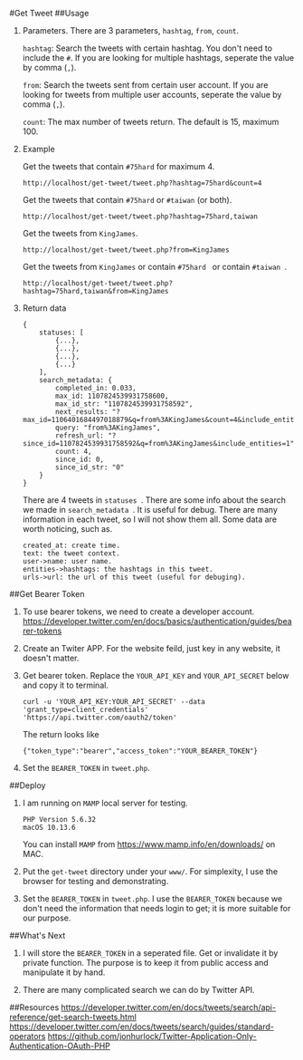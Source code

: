 #Get Tweet
##Usage
1. Parameters. There are 3 parameters, `hashtag`, `from`, `count`.

	`hashtag`: Search the tweets with certain hashtag. You don't need to include the `#`. If you are looking for multiple hashtags, seperate the value by comma (`,`).
	
	`from`: Search the tweets sent from certain user account. If you are looking for tweets from multiple user accounts, seperate the value by comma (`,`).
	
	`count`: The max number of tweets return. The default is 15, maximum 100.
	
2. Example

	Get the tweets that contain `#75hard` for maximum 4.

	```
	http://localhost/get-tweet/tweet.php?hashtag=75hard&count=4
	```
	
	Get the tweets that contain `#75hard` or `#taiwan` (or both).

	```
	http://localhost/get-tweet/tweet.php?hashtag=75hard,taiwan
	```	
	
	Get the tweets from `KingJames`.
	
	```
	http://localhost/get-tweet/tweet.php?from=KingJames
	```
	
	Get the tweets from `KingJames` or contain `#75hard ` or contain `#taiwan `.
	
	```
	http://localhost/get-tweet/tweet.php?hashtag=75hard,taiwan&from=KingJames
	```	

3. Return data

	```
	{
		statuses: [
			{...},
			{...},
			{...},
			{...}
		],
		search_metadata: {
			completed_in: 0.033,
			max_id: 1107824539931758600,
			max_id_str: "1107824539931758592",
			next_results: "?max_id=1106401684497018879&q=from%3AKingJames&count=4&include_entities=1",
			query: "from%3AKingJames",
			refresh_url: "?since_id=1107824539931758592&q=from%3AKingJames&include_entities=1",
			count: 4,
			since_id: 0,
			since_id_str: "0"
		}
	}
	```
	
	There are 4 tweets in `statuses `. There are some info about the search we made in `search_metadata `. It is useful for debug. There are many information in each tweet, so I will not show them all. Some data are worth noticing, such as.
	
	```
	created_at: create time.
	text: the tweet context.
	user->name: user name.
	entities->hashtags: the hashtags in this tweet.
	urls->url: the url of this tweet (useful for debuging).
	```

##Get Bearer Token
1. To use bearer tokens, we need to create a developer account.
<https://developer.twitter.com/en/docs/basics/authentication/guides/bearer-tokens>

2. Create an Twiter APP. For the website feild, just key in any website, it doesn't matter.

3. Get bearer token. Replace the `YOUR_API_KEY` and `YOUR_API_SECRET` below and copy it to terminal.

	```
	curl -u 'YOUR_API_KEY:YOUR_API_SECRET' --data 'grant_type=client_credentials' 'https://api.twitter.com/oauth2/token'
	```
	The return looks like
	
	```
	{"token_type":"bearer","access_token":"YOUR_BEARER_TOKEN"}
	```

4. Set the `BEARER_TOKEN` in `tweet.php`.
	
##Deploy
1. I am running on `MAMP` local server for testing.

	```
	PHP Version 5.6.32
	macOS 10.13.6
	```

	You can install `MAMP` from <https://www.mamp.info/en/downloads/> on MAC.

2. Put the `get-tweet` directory under your `www/`. For simplexity, I use the browser for testing and demonstrating.

3. Set the `BEARER_TOKEN` in `tweet.php`. I use the `BEARER_TOKEN` because we don't need the information that needs login to get; it is more suitable for our purpose.

##What's Next
1. I will store the `BEARER_TOKEN` in a seperated file. Get or invalidate it by private function. The purpose is to keep it from public access and manipulate it by hand.

2. There are many complicated search we can do by Twitter API.

##Resources
<https://developer.twitter.com/en/docs/tweets/search/api-reference/get-search-tweets.html>
<https://developer.twitter.com/en/docs/tweets/search/guides/standard-operators>
<https://github.com/jonhurlock/Twitter-Application-Only-Authentication-OAuth-PHP>